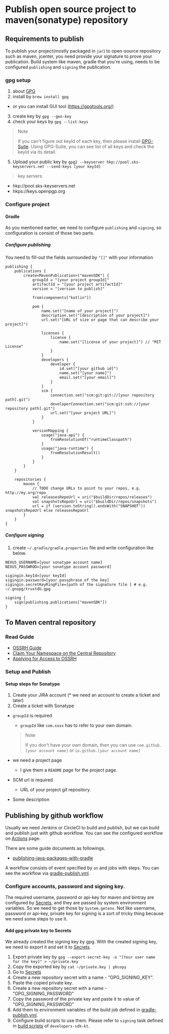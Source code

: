 # Publish open source project to maven(sonatype) repository

## Requirements to publish
To publish your project(mostly packaged in `jar`) to open-source repository such as maven, jcenter, you need provide your signature to prove your publication.
Build system like maven, gradle that you're using, needs to be configured `publishing` and `signing` the publication.

### gpg setup
1. about [GPG](https://librewiki.net/wiki/시리즈:암호의_암도_몰라도_쉽게_하는_GPG)
2. install by `brew install gpg`
  - or you can install GUI tool (https://gpgtools.org/)
3. create key by `gpg --gen-key`
4. check your keys by `gpg --list-keys`
  > Note
  >
  > If you can't figure out keyId of each key, then please install [GPG-Suite](https://gpgtools.org/).
  > Using GPG-Suite, you can see list of all keys and check the keyId via its detail.

5. Upload your public key by `gpg2 --keyserver hkp://pool.sks-keyservers.net --send-keys [your keyId]`
  > key servers
  *  hkp://pool.sks-keyservers.net
  *  hkps://keys.openpgp.org

### Configure project
#### Gradle
As you mentioned earlier, we need to configure `publishing` and `signing`, so configuration is consist of those two parts.

##### Configure publishing
You need to fill-out the fields surrounded by `"[]"` with your information
```
publishing {
	publications {
		create<MavenPublication>("mavenSDK") {
			groupId = "[your project groupId]"
			artifactId = "[your project artifactId]"
			version = "[version to publish]"

			from(components["kotlin"])

			pom {
				name.set("[name of your project]")
				description.set("[description of your project]")
				url.set("[URL of size or page that can describe your project]")

				licenses {
					license {
						name.set("[license of your project]") // "MIT License"
					}
				}
				developers {
					developer {
						id.set("[your github id]")
						name.set("[your name]")
						email.set("[your email]")
					}
				}
				scm {
					connection.set("scm:git:git://[your repository path].git")
					developerConnection.set("scm:git:ssh://[your repository path].git")
					url.set("[your project URL]")
				}
			}

			versionMapping {
				usage("java-api") {
					fromResolutionOf("runtimeClasspath")
				}
				usage("java-runtime") {
					fromResolutionResult()
				}
			}
		}
	}

	repositories {
		maven {
			// TODO change URLs to point to your repos, e.g. http://my.org/repo
			val releasesRepoUrl = uri("$buildDir/repos/releases")
			val snapshotsRepoUrl = uri("$buildDir/repos/snapshots")
			url = if (version.toString().endsWith("SNAPSHOT")) snapshotsRepoUrl else releasesRepoUrl
		}
	}
}

```

##### Configure signing
1. create `~/.gradle/gradle.properties` file and write configuration like below.

```
NEXUS_USERNAME=[your sonatype account name]
NEXUS_PASSWROD=[your sonatype account password]

sigingin.keyId=[your keyId]
sigingin.password=[your passphrase of the key]
sigingin.secretKeyRingFile=[path of the signature file ] # e.g. ~/.gnupg/trustdb.gpg
```

```
signing {
	sign(publishing.publications["mavenSDK"])
}

```


## To Maven central repository
### Read Guide
* [OSSRH Guide](https://central.sonatype.org/pages/ossrh-guide.html)
* [Claim Your Namespace on the Central Repository](https://youtu.be/P_3yo-oU1To)
* [Applying for Access to OSSRH](https://youtu.be/0gyF17kWMLg)

### Setup and Publish
#### Setup steps for Sonatype
1. Create your JIRA account (* we need an account to create a ticket and later)
2. Create a ticket with Sonatype
  * `groupId` is required
    - `groupId` like `com.xxxx` has to refer to your own domain.
    > Note
    >
    > If you don't have your own domain, then you can use `com.github.[your account name]` or `io.github.[your account name]`

  * we need a project page
    - I give them a `README` page for the project page.
  * SCM url is required
    - URL of your project git repository.
  * Some description


## Publishing by github workflow
Usually we need Jenkins or CircleCI to build and publish, but we can build and publish just with github workflow. 
You can see the configured workflow on [Actions](https://github.com/ryukato/developers-sdk/actions) page. 

There are some guide documents as followings.
* [publishing-java-packages-with-gradle](https://docs.github.com/en/free-pro-team@latest/actions/guides/publishing-java-packages-with-gradle)

A workflow consists of event specified by `on` and jobs with steps. You can see the workflow via [gradle-publish.yml](https://github.com/ryukato/developers-sdk/blob/master/.github/workflows/gradle-publish.yml).

### Configure accounts, password and signing key.
The required username, password or api-key for maven and bintray are configured by [Secrets](https://github.com/ryukato/developers-sdk/settings/secrets/actions), and they are passed by system environment variables. So we need to get those  by `System.getenv`.
Not like username, password or api-key, private key for signing is a sort of tricky thing because we need some steps to use it.

#### Add gpg private key to Secrets
We already created the signing key by gpg. With the created signing key, we need to export it and set it to [Secrets](https://github.com/ryukato/developers-sdk/settings/secrets/actions).

1. Export private key by `gpg --export-secret-key -a "[Your user name for the key]" > ~/private.key`
2. Copy the exported key by `cat ~/private.key | pbcopy`
3. Go to [Secrets](https://github.com/ryukato/developers-sdk/settings/secrets/actions)
4. Create a new repository secret with a name - "GPG_SIGNING_KEY".
5. Paste the copied private key.
6. Create a new repository secret with a name - "GPG_SIGNING_PASSWORD"
7. Copy the password of the private key and paste it to value of "GPG_SIGNING_PASSWORD"
8. Add them to environment variables of the build job defined in [gradle-publish.yml](https://github.com/ryukato/developers-sdk/blob/master/.github/workflows/gradle-publish.yml).
9. Configure build scripts to use them. Please refer to `signing` task defined in [build scripts](https://github.com/ryukato/developers-sdk/blob/master/developers-sdk-kt/build.gradle.kts) of `developers-sdk-kt`.
 


